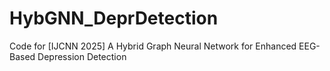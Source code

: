 # HybGNN_DeprDetection

Code for [IJCNN 2025] A Hybrid Graph Neural Network for Enhanced EEG-Based Depression Detection
